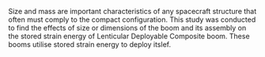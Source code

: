 Size and mass are important characteristics of any spacecraft structure that often must comply to the compact configuration. This study was conducted to find the effects of size or dimensions of the boom and its assembly on the stored strain energy of Lenticular Deployable Composite boom. These booms utilise stored strain energy to deploy itslef. 
